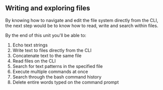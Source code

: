 ## Writing and exploring files

By knowing how to navigate and edit the file system directly from the CLI, the next step would be to know how to read, write and search within files.

By the end of this unit you'll be able to:

1. Echo text strings
2. Write text to files directly from the CLI
3. Concatenate text to the same file
4. Read files on the CLI
5. Search for text patterns in the specified file
6. Execute multiple commands at once
7. Search through the bash command history
8. Delete entire words typed on the command prompt